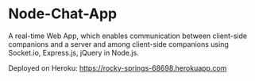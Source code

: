 # Node-Chat-App
A real-time Web App, which enables communication between client-side companions and a server and among client-side companions using Socket.io, Express.js, jQuery in Node.js.

Deployed on Heroku: https://rocky-springs-68698.herokuapp.com
